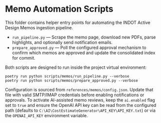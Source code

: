 # Memo Automation Scripts

This folder contains helper entry points for automating the INDOT Active Design
Memos ingestion pipeline.

- `run_pipeline.py` — Scrape the memo page, download new PDFs, parse highlights,
  and optionally send notification emails.
- `prepare_approved.py` — Poll the configured approval mechanism to confirm
  which memos are approved and update the consolidated index for commit.

Both scripts are designed to run inside the project virtual environment:

```
poetry run python scripts/memos/run_pipeline.py --verbose
poetry run python scripts/memos/prepare_approved.py --verbose
```

Configuration is sourced from `references/memos/config.json`. Update that file
with valid SMTP/IMAP credentials before enabling notifications or approvals.
To activate AI-assisted memo reviews, keep the `ai.enabled` flag set to `true`
and ensure the OpenAI API key can be read from the configured path (defaults to
`C:\AI\CostEstimateGenerator\API_KEY\API_KEY.txt`) or via the
`OPENAI_API_KEY` environment variable.
